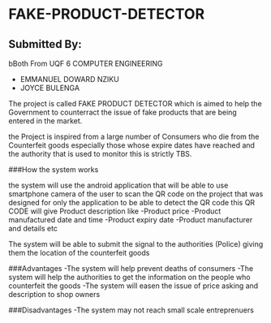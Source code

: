 # FAKE-PRODUCT-DETECTOR

## Submitted By:
bBoth From UQF 6 COMPUTER ENGINEERING

- EMMANUEL DOWARD NZIKU
- JOYCE BULENGA

The project is called FAKE PRODUCT DETECTOR which is aimed 
to help the Government to counterract the issue of fake products that
are being entered in the market.

the Project is inspired from a large number of Consumers
who die from the Counterfeit goods especially those whose expire dates have reached
and the authority that is used to monitor this is strictly TBS.

###How the system works

the system will use the android application that will be able to use
smartphone camera of the user to scan the QR code on the project
that was designed for only the application to be able to detect the QR code
this QR CODE will give Product description like 
-Product price
-Product manufactured date and time
-Product expiry date
-Product manufacturer and details etc

The system will be able to submit the signal to the authorities (Police)
giving them the location of the counterfeit goods

###Advantages
-The system will help prevent deaths of consumers
-The system will help the authorities to get the information on the people who counterfeit the goods
-The system will easen the issue of price asking and description to shop owners

###Disadvantages 
-The system may not reach small scale entreprenuers
